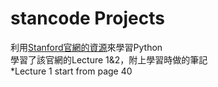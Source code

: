 # stancode Projects
利用[Stanford官網的資源](https://web.stanford.edu/class/cs106a/#/)來學習Python\
學習了該官網的Lecture 1&2，附上學習時做的筆記\
*Lecture 1 start from page 40
